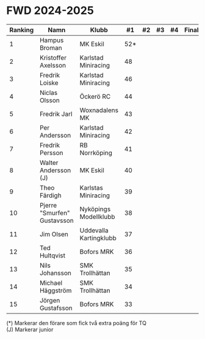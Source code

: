 # FWD 2024-2025

| Ranking | Namn                        | Klubb                  |  #1  |  #2 |  #3 |  #4 | Final | Tot |
| ------- | --------------------------- | ---------------------- | ---- | --- | --- | --- | ----- | --- |
| 1       | Hampus Broman               | MK Eskil               | 52*  |     |     |     |       | 52  |
| 2       | Kristoffer Axelsson         | Karlstad Miniracing    | 48   |     |     |     |       | 48  |
| 3       | Fredrik Loiske              | Karlstad Miniracing    | 46   |     |     |     |       | 46  |
| 4       | Niclas Olsson               | Öckerö RC              | 44   |     |     |     |       | 44  |
| 5       | Fredrik Jarl                | Woxnadalens MK         | 43   |     |     |     |       | 43  |
| 6       | Per Andersson               | Karlstad Miniracing    | 42   |     |     |     |       | 42  |
| 7       | Fredrik Persson             | RB Norrköping          | 41   |     |     |     |       | 41  |
| 8       | Walter Andersson (J)        | MK Eskil               | 40   |     |     |     |       | 40  |
| 9       | Theo Färdigh                | Karlstas Miniracing    | 39   |     |     |     |       | 39  |
| 10      | Pjerre "Smurfen" Gustavsson | Nyköpings Modellklubb  | 38   |     |     |     |       | 38  |
| 11      | Jim Olsen                   | Uddevalla Kartingklubb | 37   |     |     |     |       | 37  |
| 12      | Ted Hultqvist               | Bofors MRK             | 36   |     |     |     |       | 36  |
| 13      | Nils Johansson              | SMK Trollhättan        | 35   |     |     |     |       | 35  |
| 14      | Michael Häggström           | SMK Trollhättan        | 34   |     |     |     |       | 34  |
| 15      | Jörgen Gustafsson           | Bofors MRK             | 33   |     |     |     |       | 33  |

(*) Markerar den förare som fick två extra poäng för TQ<br>(J) Markerar junior
